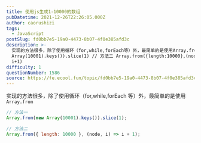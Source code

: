 ```yaml
---
title: 使用js生成1-10000的数组
pubDatetime: 2021-12-26T22:26:05.000Z
author: caorushizi
tags:
  - JavaScript
postSlug: fd0bb7e5-19a0-4473-8b07-4f0e385afd3c
description: >-
  实现的方法很多，除了使用循环（for,while,forEach等）外，最简单的是使用Array.from // 方法一 Array.from(new
  Array(10001).keys()).slice(1) // 方法二 Array.from({length:10000},(node,i)=>
  i+1)
difficulty: 1
questionNumber: 1586
source: https://fe.ecool.fun/topic/fd0bb7e5-19a0-4473-8b07-4f0e385afd3c
---
```


实现的方法很多，除了使用循环（for,while,forEach 等）外，最简单的是使用`Array.from`

```js
// 方法一
Array.from(new Array(10001).keys()).slice(1);

// 方法二
Array.from({ length: 10000 }, (node, i) => i + 1);
```
